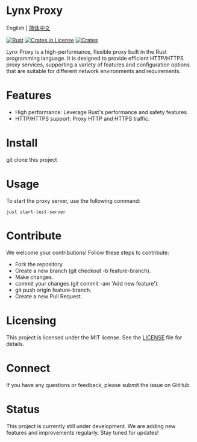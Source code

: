 # Lynx Proxy

English | [简体中文](README.zh-CN.md)

[![Rust](https://github.com/suxin2017/lynx/actions/workflows/rust.yml/badge.svg)](https://github.com/suxin2017/lynx/actions/workflows/rust.yml)
[![Crates.io License](https://img.shields.io/crates/l/lynx-core)](./LICENSE)
[![Crates](https://img.shields.io/crates/v/lynx-core.svg)](https://crates.io/crates/lynx-core)

Lynx Proxy is a high-performance, flexible proxy built in the Rust programming language. It is designed to provide efficient HTTP/HTTPS proxy services, supporting a variety of features and configuration options that are suitable for different network environments and requirements.

# Features

- High performance: Leverage Rust's performance and safety features.
- HTTP/HTTPS support: Proxy HTTP and HTTPS traffic.

# Install

git clone this project

# Usage

To start the proxy server, use the following command:

```
just start-test-server
```

# Contribute

We welcome your contributions! Follow these steps to contribute:

- Fork the repository.
- Create a new branch (git checkout -b feature-branch).
- Make changes.
- commit your changes (git commit -am 'Add new feature').
- git push origin feature-branch.
- Create a new Pull Request.

# Licensing

This project is licensed under the MIT license. See the [LICENSE](LICENSE) file for details.

# Connect

If you have any questions or feedback, please submit the issue on GitHub.

# Status

This project is currently still under development. We are adding new features and improvements regularly. Stay tuned for updates!
 
